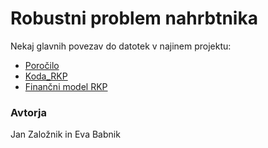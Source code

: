 # Robustni problem nahrbtnika
Nekaj glavnih povezav do datotek v najinem projektu:
* [Poročilo](https://github.com/evababnik/Robust-knapsack-problem/blob/main/poro%C4%8Dilo/procilo.pdf)
* [Koda_RKP](https://github.com/evababnik/Robust-knapsack-problem/blob/main/python/koda_RKP.py)
* [Finančni model RKP](https://github.com/evababnik/Robust-knapsack-problem/blob/main/python/koda_financni_model_RKP.py)

### Avtorja
Jan Založnik in Eva Babnik

